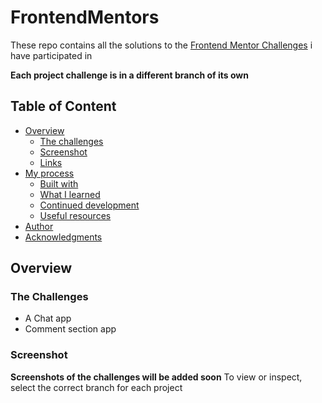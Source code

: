 # FrontendMentors

These repo contains all the solutions to the [Frontend Mentor Challenges](https://www.frontendmentor.io/challenges) i have participated in 

**Each project challenge is in a different branch of its own**


## Table of Content 

- [Overview](#overview)
  - [The challenges](#the-challenge)
  - [Screenshot](#screenshot)
  - [Links](#links)
- [My process](#my-process)
  - [Built with](#built-with)
  - [What I learned](#what-i-learned)
  - [Continued development](#continued-development)
  - [Useful resources](#useful-resources)
- [Author](#author)
- [Acknowledgments](#acknowledgments)


## Overview 

### The Challenges 

- A Chat app 
- Comment section app


### Screenshot 
**Screenshots of the challenges will be added soon**
To view or inspect, select the correct branch for each project


